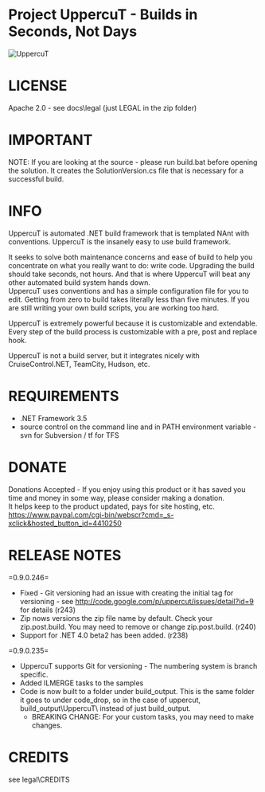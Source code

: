Project UppercuT - Builds in Seconds, Not Days
=======

![UppercuT](/docs/logo/UppercuT_logo_small.png "UppercuT - insanely easy. Insanely.")

# LICENSE
Apache 2.0 - see docs\legal (just LEGAL in the zip folder)

# IMPORTANT
NOTE: If you are looking at the source - please run build.bat before opening the solution. It creates the SolutionVersion.cs file that is necessary for a successful build.

# INFO
UppercuT is automated .NET build framework that is templated NAnt with conventions. UppercuT is the insanely easy to use build framework.  

It seeks to solve both maintenance concerns and ease of build to help you concentrate on what you really want to do: write code. Upgrading the build should take seconds, not hours. And that is where UppercuT will beat any other automated build system hands down.  
UppercuT uses conventions and has a simple configuration file for you to edit. Getting from zero to build takes literally less than five minutes. If you are still writing your own build scripts, you are working too hard.   

UppercuT is extremely powerful because it is customizable and extendable. Every step of the build process is customizable with a pre, post and replace hook.  

UppercuT is not a build server, but it integrates nicely with CruiseControl.NET, TeamCity, Hudson, etc.  

# REQUIREMENTS
* .NET Framework 3.5 
* source control on the command line and in PATH environment variable - svn for Subversion / tf for TFS

# DONATE
Donations Accepted - If you enjoy using this product or it has saved you time and money in some way, please consider making a donation.  
It helps keep to the product updated, pays for site hosting, etc. https://www.paypal.com/cgi-bin/webscr?cmd=_s-xclick&hosted_button_id=4410250

# RELEASE NOTES
=0.9.0.246=
* Fixed - Git versioning had an issue with creating the initial tag for versioning - see http://code.google.com/p/uppercut/issues/detail?id=9 for details (r243)
* Zip nows versions the zip file name by default. Check your zip.post.build. You may need to remove or change zip.post.build. (r240)
* Support for .NET 4.0 beta2 has been added. (r238)

=0.9.0.235=
* UppercuT supports Git for versioning - The numbering system is branch specific.
* Added ILMERGE tasks to the samples
* Code is now built to a folder under build_output. This is the same folder it goes to under code_drop, so in the case of uppercut, build_output\UppercuT\ instead of just build_output.
  * BREAKING CHANGE: For your custom tasks, you may need to make changes.

# CREDITS
see legal\CREDITS